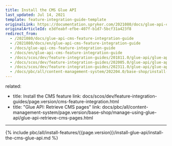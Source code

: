 ```yaml
---
title: Install the CMS Glue API
last_updated: Jul 14, 2021
template: feature-integration-guide-template
originalLink: https://documentation.spryker.com/2021080/docs/glue-api-cms-feature-integration-guide
originalArticleId: e3dfeabf-efbe-407f-b1d7-5bcf31a423f8
redirect_from:
  - /2021080/docs/glue-api-cms-feature-integration-guide
  - /2021080/docs/en/glue-api-cms-feature-integration-guide
  - /docs/glue-api-cms-feature-integration-guide
  - /docs/en/glue-api-cms-feature-integration-guide
  - /docs/scos/dev/feature-integration-guides/201811.0/glue-api/glue-api-cms-feature-integration.html
  - /docs/scos/dev/feature-integration-guides/202005.0/glue-api/glue-api-cms-feature-integration.html
  - /docs/scos/dev/feature-integration-guides/202311.0/glue-api/glue-api-cms-feature-integration.html
  - /docs/pbc/all/content-management-system/202204.0/base-shop/install-and-upgrade/install-glue-api/install-the-cms-glue-api.html
---  
```

related:
  - title: Install the CMS feature
    link: docs/scos/dev/feature-integration-guides/page.version/cms-feature-integration.html
  - title: "Glue API: Retrieve CMS pages"
    link: docs/pbc/all/content-management-system/page.version/base-shop/manage-using-glue-api/glue-api-retrieve-cms-pages.html
---

{% include pbc/all/install-features/{{page.version}}/install-glue-api/install-the-cms-glue-api.md %} <!-- To edit, see /_includes/pbc/all/install-features/202311.0/install-glue-api/install-the-cms-glue-api.md -->
